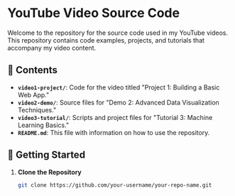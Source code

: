 # YouTube Video Source Code

Welcome to the repository for the source code used in my YouTube videos. This repository contains code examples, projects, and tutorials that accompany my video content.

## 📁 Contents

- **`video1-project/`**: Code for the video titled "Project 1: Building a Basic Web App."
- **`video2-demo/`**: Source files for "Demo 2: Advanced Data Visualization Techniques."
- **`video3-tutorial/`**: Scripts and project files for "Tutorial 3: Machine Learning Basics."
- **`README.md`**: This file with information on how to use the repository.

## 🚀 Getting Started

1. **Clone the Repository**
   ```bash
   git clone https://github.com/your-username/your-repo-name.git
